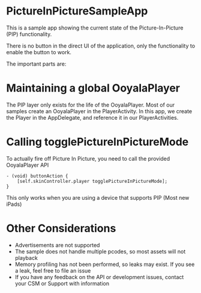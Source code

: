 # PictureInPictureSampleApp

This is a sample app showing the current state of the Picture-In-Picture (PIP) functionality.

There is no button in the direct UI of the application, only the functionality to enable the button to work.

The important parts are:

# Maintaining a global OoyalaPlayer

The PIP layer only exists for the life of the OoyalaPlayer.  Most of our samples create an OoyalaPlayer in the PlayerActivity. In this app, we create the Player in the AppDelegate, and reference it in our PlayerActivities.

# Calling togglePictureInPictureMode

To actually fire off Picture In Picture, you need to call the provided OoyalaPlayer API

    - (void) buttonAction {
        [self.skinController.player togglePictureInPictureMode];
    }

This only works when you are using a device that supports PIP (Most new iPads)


# Other Considerations
* Advertisements are not supported
* The sample does not handle multiple pcodes, so most assets will not playback
* Memory profiling has not been performed, so leaks may exist.  If you see a leak, feel free to file an issue
* If you have any feedback on the API or development issues, contact your CSM or Support with information

